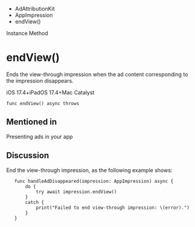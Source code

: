 

- AdAttributionKit
- AppImpression
-  endView() 

Instance Method

# endView()

Ends the view-through impression when the ad content corresponding to the impression disappears.

iOS 17.4+iPadOS 17.4+Mac Catalyst

``` source
func endView() async throws
```

## Mentioned in 

Presenting ads in your app

## Discussion

End the view-through impression, as the following example shows:

```
   func handleAdDisappeared(impression: AppImpression) async {
       do {
           try await impression.endView()
       }
       catch {
           print("Failed to end view-through impression: \(error).")
       }
   }    
```

